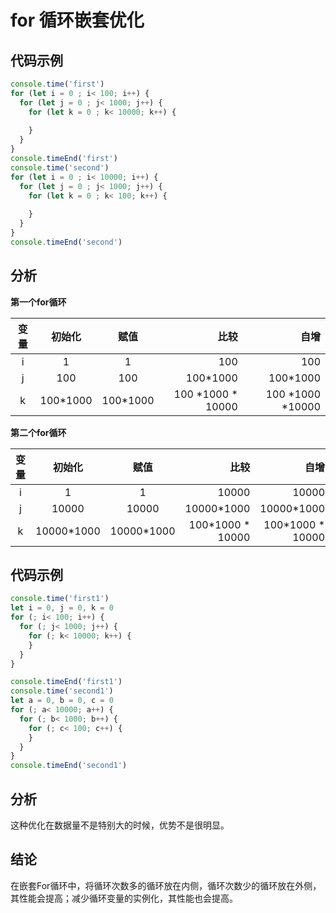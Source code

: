 # for 循环嵌套优化

## 代码示例

```javascript
console.time('first')
for (let i = 0 ; i< 100; i++) {
  for (let j = 0 ; j< 1000; j++) {
    for (let k = 0 ; k< 10000; k++) {
 
    }
  }
}
console.timeEnd('first')
console.time('second')
for (let i = 0 ; i< 10000; i++) {
  for (let j = 0 ; j< 1000; j++) {
    for (let k = 0 ; k< 100; k++) {
 
    }
  }
}
console.timeEnd('second')
```

## 分析

**第一个for循环**

|变量 | 初始化 |赋值|比较|自增|
|:---:|:---:|:--:|---:|---:|
|i  |1|1|100|100|
|j  |100 |100|100*1000|100*1000|
|k  | 100*1000 | 100*1000 | 100 *1000 * 10000 | 100 *1000 *10000 |


**第二个for循环**

|变量 | 初始化 |赋值|比较|自增|
|:---:|:---:|:--:|---:|---:|
|i  |1|1|10000|10000|
|j  |10000 |10000|10000*1000|10000*1000|
|k  | 10000*1000 | 10000*1000 | 100*1000 * 10000 | 100*1000 * 10000 |


## 代码示例

```javascript
console.time('first1')
let i = 0, j = 0, k = 0
for (; i< 100; i++) {
  for (; j< 1000; j++) {
    for (; k< 10000; k++) {
    }
  }
}

console.timeEnd('first1')
console.time('second1')
let a = 0, b = 0, c = 0
for (; a< 10000; a++) {
  for (; b< 1000; b++) {
    for (; c< 100; c++) {
    }
  }
}
console.timeEnd('second1')
```

## 分析

这种优化在数据量不是特别大的时候，优势不是很明显。

## 结论

在嵌套For循环中，将循环次数多的循环放在内侧，循环次数少的循环放在外侧，其性能会提高；减少循环变量的实例化，其性能也会提高。